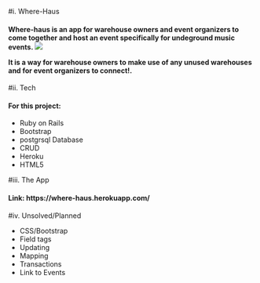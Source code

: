 #i. Where-Haus
<h4>
Where-haus is an app for warehouse owners and event organizers to come together and host an event specifically for undeground music events.

<img src="http://i.imgur.com/o3bWl82.jpg">

It is a way for warehouse owners to make use of any unused warehouses and for event organizers to connect!.
</h4>

#ii. Tech

<h4>For this project:</h4>

* Ruby on Rails
* Bootstrap
* postgrsql Database
* CRUD
* Heroku
* HTML5

#iii. The App
<h4>Link: https://where-haus.herokuapp.com/</h4>

#iv. Unsolved/Planned

* CSS/Bootstrap
* Field tags
* Updating
* Mapping
* Transactions
* Link to Events